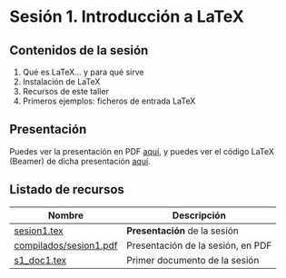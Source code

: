 # Sesión 1. Introducción a LaTeX

## Contenidos de la sesión

1. Qué es LaTeX... y para qué sirve
2. Instalación de LaTeX
3. Recursos de este taller
4. Primeros ejemplos: ficheros de entrada LaTeX

## Presentación

Puedes ver la presentación en PDF [aquí](#), y puedes ver el código LaTeX (Beamer) de dicha presentación [aquí](#).

## Listado de recursos

| Nombre | Descripción |
| --- | --- |
| [sesion1.tex](#) | **Presentación** de la sesión |
| [compilados/sesion1.pdf](#) | Presentación de la sesión, en PDF |
| [s1_doc1.tex](#) | Primer documento de la sesión |
